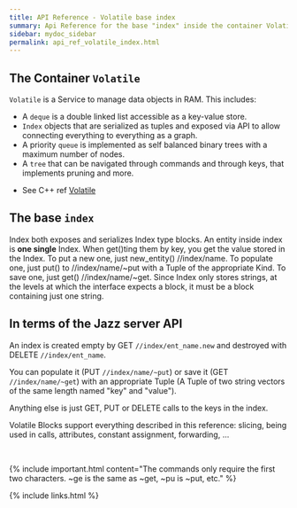 ```yaml
---
title: API Reference - Volatile base index
summary: Api Reference for the base "index" inside the container Volatile
sidebar: mydoc_sidebar
permalink: api_ref_volatile_index.html
---
```


## The Container `Volatile`

`Volatile` is a Service to manage data objects in RAM. This includes:

 - A `deque` is a double linked list accessible as a key-value store.
 - `Index` objects that are serialized as tuples and exposed via API to allow connecting everything to everything as a graph.
 - A priority `queue` is implemented as self balanced binary trees with a maximum number of nodes.
 - A `tree` that can be navigated through commands and through keys, that implements pruning and more.

* See C++ ref [Volatile](/develop_jazz02/classjazz__elements_1_1Volatile.html)

## The base `index`

Index both exposes and serializes Index type blocks. An entity inside index is **one single** Index. When get()ting them by key, you get
the value stored in the Index. To put a new one, just new_entity() //index/name. To populate one, just put() to //index/name/~put
with a Tuple of the appropriate Kind. To save one, just get() //index/name/~get. Since Index only stores strings, at the levels at which
the interface expects a block, it must be a block containing just one string.

## In terms of the Jazz server API

An index is created empty by GET `//index/ent_name.new` and destroyed with DELETE `//index/ent_name`.

You can populate it (PUT `//index/name/~put`) or save it (GET `//index/name/~get`) with an appropriate Tuple (A Tuple of two string vectors
of the same length named "key" and "value").

Anything else is just GET, PUT or DELETE calls to the keys in the index.

Volatile Blocks support everything described in this reference: slicing, being used in calls, attributes, constant assignment,
forwarding, ...

<br/>

{% include important.html content="The commands only require the first two characters. ~ge is the same as ~get, ~pu is ~put, etc." %}

{% include links.html %}
